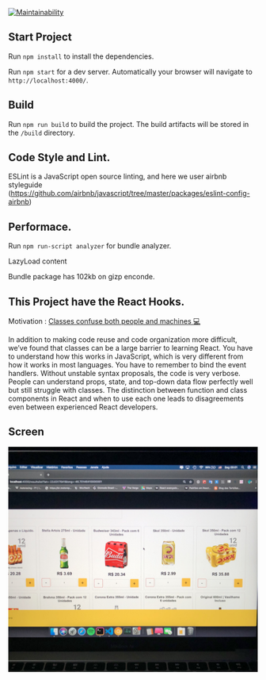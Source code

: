 [![Maintainability](https://api.codeclimate.com/v1/badges/a06e8a371caec531069d/maintainability)](https://codeclimate.com/github/pereirathi/react-ambev/maintainability)

## Start Project
Run `npm install` to install the dependencies.

Run `npm start` for a dev server. Automatically your browser will navigate to `http://localhost:4000/`. 

## Build

Run `npm run build` to build the project. The build artifacts will be stored in the `/build` directory.

## Code Style and Lint.

ESLint is a JavaScript open source linting, and here we user airbnb styleguide (https://github.com/airbnb/javascript/tree/master/packages/eslint-config-airbnb)

## Performace.

Run `npm run-script analyzer` for bundle analyzer.

LazyLoad content

Bundle package has 102kb on gizp enconde.

## This Project have the React Hooks.

Motivation : [Classes confuse both people and machines 💻](https://reactjs.org/docs/hooks-intro.html#classes-confuse-both-people-and-machines)


In addition to making code reuse and code organization more difficult, we’ve found that classes can be a large barrier to learning React. 
You have to understand how this works in JavaScript, which is very different from how it works in most languages. 
You have to remember to bind the event handlers. Without unstable syntax proposals, the code is very verbose. 
People can understand props, state, and top-down data flow perfectly well but still struggle with classes. 
The distinction between function and class components in React and when to use each one leads to disagreements even between experienced React developers.

##  Screen

![](screen.jpg)




